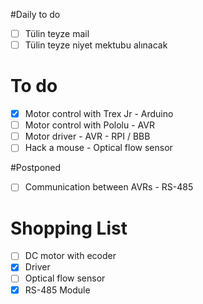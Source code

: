 #Daily to do
- [ ] Tülin teyze mail
- [ ] Tülin teyze niyet mektubu alınacak

# To do
- [X] Motor control with Trex Jr - Arduino
- [ ] Motor control with Pololu - AVR
- [ ] Motor driver - AVR - RPI / BBB
- [ ] Hack a mouse - Optical flow sensor

#Postponed
- [ ] Communication between AVRs - RS-485

# Shopping List
- [ ] DC motor with ecoder
- [X] Driver
- [ ] Optical flow sensor
- [X] RS-485 Module
